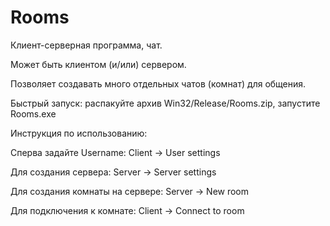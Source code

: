 # Rooms

Клиент-серверная программа, чат.

Может быть клиентом (и/или) сервером.

Позволяет создавать много отдельных чатов (комнат) для общения.

Быстрый запуск: распакуйте архив Win32/Release/Rooms.zip, запустите Rooms.exe

Инструкция по использованию:

Сперва задайте Username:         Client -> User settings

Для создания сервера:            Server -> Server settings

Для создания комнаты на сервере: Server -> New room

Для подключения к комнате:       Client -> Connect to room

